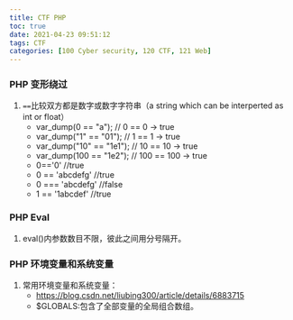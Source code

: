 ```yaml
---
title: CTF PHP
toc: true
date: 2021-04-23 09:51:12
tags: CTF
categories: [100 Cyber security, 120 CTF, 121 Web]
---
```


### PHP 变形绕过
1. `==`比较双方都是数字或数字字符串（a string which can be interperted as int or float）
    * var_dump(0 == "a"); // 0 == 0 -> true
    * var_dump("1" == "01"); // 1 == 1 -> true
    * var_dump("10" == "1e1"); // 10 == 10 -> true
    * var_dump(100 == "1e2"); // 100 == 100 -> true
    * 0=='0' //true
    * 0 == 'abcdefg' //true
    * 0 === 'abcdefg' //false
    * 1 == '1abcdef' //true

### PHP Eval
1. eval()内参数数目不限，彼此之间用分号隔开。

### PHP 环境变量和系统变量
1. 常用环境变量和系统变量：
    * https://blog.csdn.net/liubing300/article/details/6883715
    * $GLOBALS:包含了全部变量的全局组合数组。
